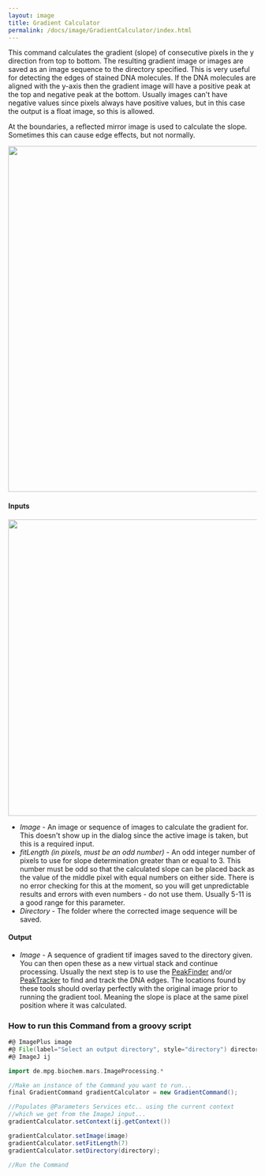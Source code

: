 ```yaml
---
layout: image
title: Gradient Calculator
permalink: /docs/image/GradientCalculator/index.html
---
```

This command calculates the gradient (slope) of consecutive pixels in the y direction from top to bottom. The resulting gradient image or images are saved as an image sequence to the directory specified. This is very useful for detecting the edges of stained DNA molecules. If the DNA molecules are aligned with the y-axis then the gradient image will have a positive peak at the top and negative peak at the bottom. Usually images can't have negative values since pixels always have positive values, but in this case the output is a float image, so this is allowed.

At the boundaries, a reflected mirror image is used to calculate the slope. Sometimes this can cause edge effects, but not normally.

<img align='center' src='{{site.baseurl}}/docs/image/img/Gradient Example.png' width='700' />

#### Inputs

<img align='center' src='{{site.baseurl}}/docs/image/img/Gradient Dialog.png' width='600' />

* *Image* - An image or sequence of images to calculate the gradient for. This doesn't show up in the dialog since the active image is taken, but this is a required input.
* *fitLength (in pixels, must be an odd number)* - An odd integer number of pixels to use for slope determination greater than or equal to 3. This number must be odd so that the calculated slope can be placed back as the value of the middle pixel with equal numbers on either side. There is no error checking for this at the moment, so you will get unpredictable results and errors with even numbers - do not use them. Usually 5-11 is a good range for this parameter.
* *Directory* - The folder where the corrected image sequence will be saved.

#### Output

* *Image* - A sequence of gradient tif images saved to the directory given. You can then open these as a new virtual stack and continue processing. Usually the next step is to use the [PeakFinder](../PeakFinder) and/or [PeakTracker](../PeakTracker) to find and track the DNA edges. The locations found by these tools should overlay perfectly with the original image prior to running the gradient tool. Meaning the slope is place at the same pixel position where it was calculated.

### How to run this Command from a groovy script

```groovy
#@ ImagePlus image
#@ File(label="Select an output directory", style="directory") directory
#@ ImageJ ij

import de.mpg.biochem.mars.ImageProcessing.*

//Make an instance of the Command you want to run...
final GradientCommand gradientCalculator = new GradientCommand();

//Populates @Parameters Services etc.. using the current context
//which we get from the ImageJ input...
gradientCalculator.setContext(ij.getContext())

gradientCalculator.setImage(image)
gradientCalculator.setFitLength(7)
gradientCalculator.setDirectory(directory);

//Run the Command
```
